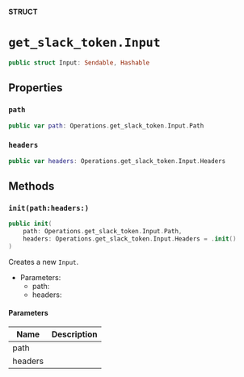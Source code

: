 **STRUCT**

# `get_slack_token.Input`

```swift
public struct Input: Sendable, Hashable
```

## Properties
### `path`

```swift
public var path: Operations.get_slack_token.Input.Path
```

### `headers`

```swift
public var headers: Operations.get_slack_token.Input.Headers
```

## Methods
### `init(path:headers:)`

```swift
public init(
    path: Operations.get_slack_token.Input.Path,
    headers: Operations.get_slack_token.Input.Headers = .init()
)
```

Creates a new `Input`.

- Parameters:
  - path:
  - headers:

#### Parameters

| Name | Description |
| ---- | ----------- |
| path |  |
| headers |  |